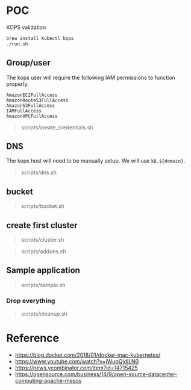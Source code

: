 # POC

KOPS validation

```bash
brew install kubectl kops
./run.sh
```

## Group/user

The kops user will require the following IAM permissions to function properly:

```
AmazonEC2FullAccess
AmazonRoute53FullAccess
AmazonS3FullAccess
IAMFullAccess
AmazonVPCFullAccess
```

> scripts/create_credentials.sh

## DNS

The kops host will need to be manually setup. We will use `k8.${domain}`.

> scripts/dns.sh

## bucket

> scripts/bucket.sh

## create first cluster

> scripts/cluster.sh

> scripts/addons.sh

## Sample application

> scripts/sample.sh

### Drop everything

> scripts/cleanup.sh


# Reference

* https://blog.docker.com/2018/01/docker-mac-kubernetes/
* https://www.youtube.com/watch?v=jWupQjdjLN0
* https://news.ycombinator.com/item?id=14715425
* https://opensource.com/business/14/9/open-source-datacenter-computing-apache-mesos
